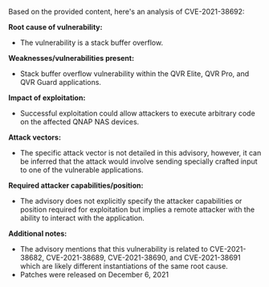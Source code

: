 Based on the provided content, here's an analysis of CVE-2021-38692:

**Root cause of vulnerability:**
- The vulnerability is a stack buffer overflow.

**Weaknesses/vulnerabilities present:**
- Stack buffer overflow vulnerability within the QVR Elite, QVR Pro, and QVR Guard applications.

**Impact of exploitation:**
- Successful exploitation could allow attackers to execute arbitrary code on the affected QNAP NAS devices.

**Attack vectors:**
- The specific attack vector is not detailed in this advisory, however, it can be inferred that the attack would involve sending specially crafted input to one of the vulnerable applications.

**Required attacker capabilities/position:**
- The advisory does not explicitly specify the attacker capabilities or position required for exploitation but implies a remote attacker with the ability to interact with the application.

**Additional notes:**
- The advisory mentions that this vulnerability is related to CVE-2021-38682, CVE-2021-38689, CVE-2021-38690, and CVE-2021-38691 which are likely different instantiations of the same root cause.
- Patches were released on December 6, 2021